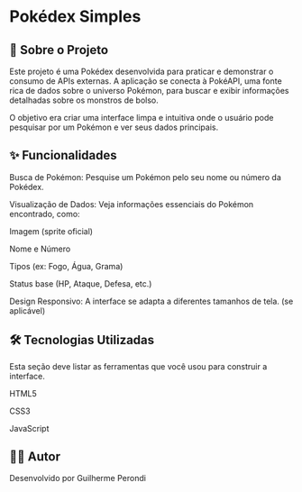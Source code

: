 # Pokédex Simples

## 📖 Sobre o Projeto
Este projeto é uma Pokédex desenvolvida para praticar e demonstrar o consumo de APIs externas. A aplicação se conecta à PokéAPI, uma fonte rica de dados sobre o universo Pokémon, para buscar e exibir informações detalhadas sobre os monstros de bolso.

O objetivo era criar uma interface limpa e intuitiva onde o usuário pode pesquisar por um Pokémon e ver seus dados principais.

## ✨ Funcionalidades
Busca de Pokémon: Pesquise um Pokémon pelo seu nome ou número da Pokédex.

Visualização de Dados: Veja informações essenciais do Pokémon encontrado, como:

Imagem (sprite oficial)

Nome e Número

Tipos (ex: Fogo, Água, Grama)

Status base (HP, Ataque, Defesa, etc.)

Design Responsivo: A interface se adapta a diferentes tamanhos de tela. (se aplicável)

## 🛠️ Tecnologias Utilizadas
Esta seção deve listar as ferramentas que você usou para construir a interface.

HTML5

CSS3

JavaScript

## 👨‍💻 Autor
Desenvolvido por Guilherme Perondi
